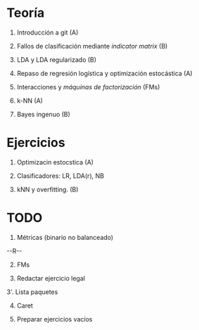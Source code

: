 # Teoría

 1. Introducción a git (A)

 2. Fallos de clasificación mediante *indicator matrix* (B)

 3. LDA y LDA regularizado (B)

 4. Repaso de regresión logística y optimización estocástica (A)

 5. Interacciones y *máquinas de factorización* (FMs)

 6. k-NN (A)

 7. Bayes ingenuo (B)


# Ejercicios

1. Optimizacin estocstica (A)

2. Clasificadores: LR, LDA(r), NB

3. kNN y overfitting. (B)


# TODO

1. Métricas (binario no balanceado)

--R--

2. FMs

3. Redactar ejercicio legal

3'. Lista paquetes

4. Caret

5. Preparar ejercicios vacíos
